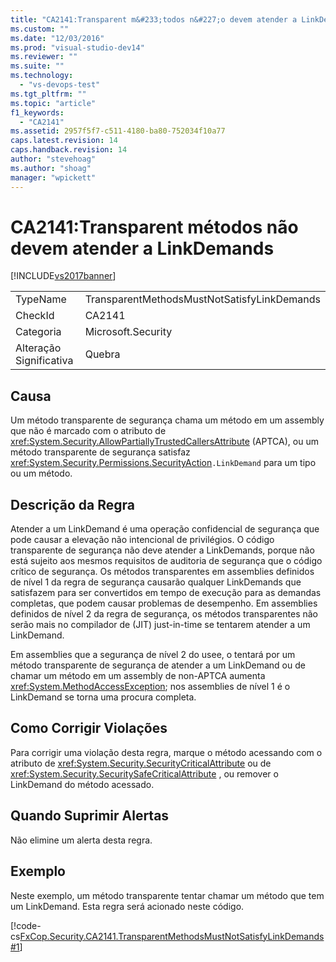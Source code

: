 ```yaml
---
title: "CA2141:Transparent m&#233;todos n&#227;o devem atender a LinkDemands | Microsoft Docs"
ms.custom: ""
ms.date: "12/03/2016"
ms.prod: "visual-studio-dev14"
ms.reviewer: ""
ms.suite: ""
ms.technology: 
  - "vs-devops-test"
ms.tgt_pltfrm: ""
ms.topic: "article"
f1_keywords: 
  - "CA2141"
ms.assetid: 2957f5f7-c511-4180-ba80-752034f10a77
caps.latest.revision: 14
caps.handback.revision: 14
author: "stevehoag"
ms.author: "shoag"
manager: "wpickett"
---
```

# CA2141:Transparent m&#233;todos n&#227;o devem atender a LinkDemands
[!INCLUDE[vs2017banner](../code-quality/includes/vs2017banner.md)]

|||  
|-|-|  
|TypeName|TransparentMethodsMustNotSatisfyLinkDemands|  
|CheckId|CA2141|  
|Categoria|Microsoft.Security|  
|Alteração Significativa|Quebra|  
  
## Causa  
 Um método transparente de segurança chama um método em um assembly que não é marcado com o atributo de <xref:System.Security.AllowPartiallyTrustedCallersAttribute> \(APTCA\), ou um método transparente de segurança satisfaz <xref:System.Security.Permissions.SecurityAction>`.LinkDemand` para um tipo ou um método.  
  
## Descrição da Regra  
 Atender a um LinkDemand é uma operação confidencial de segurança que pode causar a elevação não intencional de privilégios.  O código transparente de segurança não deve atender a LinkDemands, porque não está sujeito aos mesmos requisitos de auditoria de segurança que o código crítico de segurança.  Os métodos transparentes em assemblies definidos de nível 1 da regra de segurança causarão qualquer LinkDemands que satisfazem para ser convertidos em tempo de execução para as demandas completas, que podem causar problemas de desempenho.  Em assemblies definidos de nível 2 da regra de segurança, os métodos transparentes não serão mais no compilador de \(JIT\) just\-in\-time se tentarem atender a um LinkDemand.  
  
 Em assemblies que a segurança de nível 2 do usee, o tentará por um método transparente de segurança de atender a um LinkDemand ou de chamar um método em um assembly de non\-APTCA aumenta <xref:System.MethodAccessException>; nos assemblies de nível 1 é o LinkDemand se torna uma procura completa.  
  
## Como Corrigir Violações  
 Para corrigir uma violação desta regra, marque o método acessando com o atributo de <xref:System.Security.SecurityCriticalAttribute> ou de <xref:System.Security.SecuritySafeCriticalAttribute> , ou remover o LinkDemand do método acessado.  
  
## Quando Suprimir Alertas  
 Não elimine um alerta desta regra.  
  
## Exemplo  
 Neste exemplo, um método transparente tentar chamar um método que tem um LinkDemand.  Esta regra será acionado neste código.  
  
 [!code-cs[FxCop.Security.CA2141.TransparentMethodsMustNotSatisfyLinkDemands#1](../code-quality/codesnippet/CSharp/ca2141-transparent-methods-must-not-satisfy-linkdemands_1.cs)]